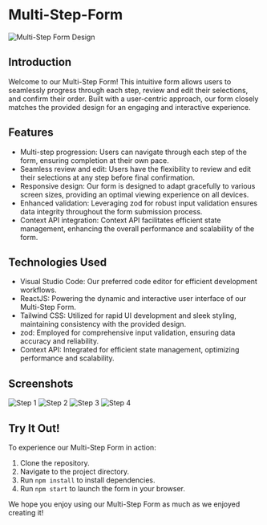 <h1> Multi-Step-Form  </h1>

![Multi-Step Form Design](https://github.com/CocoShesh/Multi-Step-Form/assets/110368170/f639736b-9105-4452-9568-0d0964db8eee)

## Introduction

Welcome to our Multi-Step Form! This intuitive form allows users to seamlessly progress through each step, review and edit their selections, and confirm their order. Built with a user-centric approach, our form closely matches the provided design for an engaging and interactive experience.

## Features

- Multi-step progression: Users can navigate through each step of the form, ensuring completion at their own pace.
- Seamless review and edit: Users have the flexibility to review and edit their selections at any step before final confirmation.
- Responsive design: Our form is designed to adapt gracefully to various screen sizes, providing an optimal viewing experience on all devices.
- Enhanced validation: Leveraging zod for robust input validation ensures data integrity throughout the form submission process.
- Context API integration: Context API facilitates efficient state management, enhancing the overall performance and scalability of the form.

## Technologies Used

- Visual Studio Code: Our preferred code editor for efficient development workflows.
- ReactJS: Powering the dynamic and interactive user interface of our Multi-Step Form.
- Tailwind CSS: Utilized for rapid UI development and sleek styling, maintaining consistency with the provided design.
- zod: Employed for comprehensive input validation, ensuring data accuracy and reliability.
- Context API: Integrated for efficient state management, optimizing performance and scalability.

## Screenshots

![Step 1](https://github.com/CocoShesh/Multi-Step-Form/assets/110368170/c8b0e9e8-e0fc-429b-aa78-45cc48ff5b64)
![Step 2](https://github.com/CocoShesh/Multi-Step-Form/assets/110368170/4d128b64-8c9b-4647-bc7c-dcf39ca3ddf7)
![Step 3](https://github.com/CocoShesh/Multi-Step-Form/assets/110368170/2dab6442-f784-4dfd-a314-9a2a0de09dd2)
![Step 4](https://github.com/CocoShesh/Multi-Step-Form/assets/110368170/4076ac54-ad9f-4fef-b6a0-53a346ac1552)

## Try It Out!

To experience our Multi-Step Form in action:
1. Clone the repository.
2. Navigate to the project directory.
3. Run `npm install` to install dependencies.
4. Run `npm start` to launch the form in your browser.

We hope you enjoy using our Multi-Step Form as much as we enjoyed creating it!
